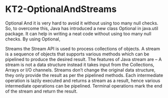 # KT2-OptionalAndStreams

Optional
And it is very hard to avoid it without using too many null checks. So, to overcome this, Java  has introduced a new class Optional in java.util package.
It can help in writing a neat code without using too many null checks. By using Optional,

Streams
 the Stream API is used to process collections of objects. A stream is a sequence of objects that supports various methods which can be pipelined to produce the desired result.
The features of Java stream are –
A stream is not a data structure instead it takes input from the Collections, Arrays or I/O channels.
Streams don’t change the original data structure, they only provide the result as per the pipelined methods.
Each intermediate operation is lazily executed and returns a stream as a result, hence various intermediate operations can be pipelined. Terminal operations mark the end of the stream and return the result.

